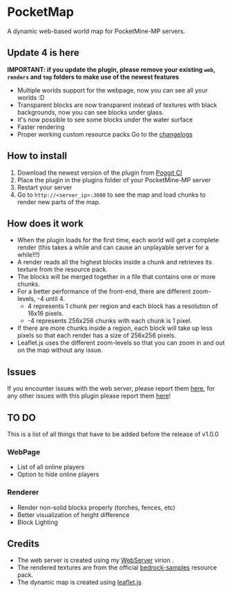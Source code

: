 # PocketMap

A dynamic web-based world map for PocketMine-MP servers.

## Update 4 is here
**IMPORTANT: if you update the plugin, please remove your existing `web`, `renders` and `tmp` folders to make use of the newest features**
- Multiple worlds support for the webpage, now you can see all your worlds :D
- Transparent blocks are now transparent instead of textures with black backgrounds, now you can see blocks under glass.
- It's now possible to see some blocks under the water surface
- Faster rendering
- Proper working custom resource packs
Go to the [changelogs](https://github.com/Hebbinkpro/PocketMap/blob/main/changelogs/v0.4.md)

## How to install

1. Download the newest version of the plugin from [Poggit CI](https://poggit.pmmp.io/ci/Hebbinkpro/PocketMap)
2. Place the plugin in the plugins folder of your PocketMine-MP server
3. Restart your server
4. Go to `http://<server_ip>:3000` to see the map and load chunks to render new parts of the map.

## How does it work

- When the plugin loads for the first time, each world will get a complete render (this takes a while and can cause an
  unplayable server for a while!!!)
- A render reads all the highest blocks inside a chunk and retrieves its texture from the resource pack.
- The blocks will be merged together in a file that contains one or more chunks.
- For a better performance of the front-end, there are different zoom-levels, -4 until 4.
    - 4 represents 1 chunk per region and each block has a resolution of 16x16 pixels.
    - -4 represents 256x256 chunks with each chunk is 1 pixel.
- If there are more chunks inside a region, each block will take up less pixels so that each render has a size of
  256x256 pixels.
- Leaflet.js uses the different zoom-levels so that you can zoom in and out on the map without any issue.

## Issues

If you encounter issues with the web server, please report
them [here](https://github.com/Hebbinkpro/pmmp-webserver/issues), for any other issues with this plugin please report
them [here](https://github.com/Hebbinkpro/PocketMap/issues)!

## TO DO

This is a list of all things that have to be added before the release of v1.0.0

### WebPage

- List of all online players
- Option to hide online players

### Renderer

- Render non-solid blocks properly (torches, fences, etc)
- Better visualization of height difference
- Block Lighting

## Credits

- The web server is created using my [WebServer](https://github.com/Hebbinkpro/pmmp-webserver) virion .
- The rendered textures are from the official [bedrock-samples](https://github.com/Mojang/bedrock-samples) resource
  pack.
- The dynamic map is created using [leaflet.js](https://leafletjs.com/)